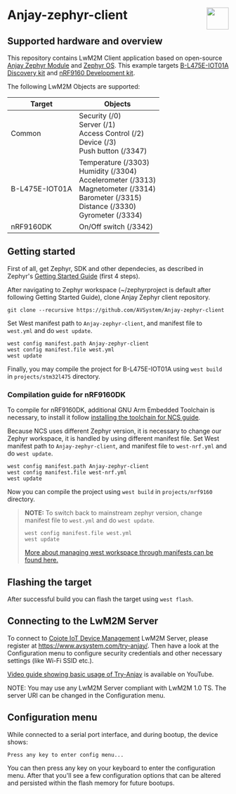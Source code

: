 # Anjay-zephyr-client [<img align="right" height="50px" src="https://avsystem.github.io/Anjay-doc/_images/avsystem_logo.png">](http://www.avsystem.com/)

## Supported hardware and overview

This repository contains LwM2M Client application based on open-source
[Anjay Zephyr Module](https://github.com/AVSystem/Anjay-zephyr) and
[Zephyr OS](https://github.com/zephyrproject-rtos/zephyr). This example targets
[B-L475E-IOT01A Discovery kit](https://www.st.com/en/evaluation-tools/b-l475e-iot01a.html)
and [nRF9160 Development kit](https://www.nordicsemi.com/Software-and-Tools/Development-Kits/nRF9160-DK).

The following LwM2M Objects are supported:

| Target         | Objects                                                                                                                                                |
|----------------|--------------------------------------------------------------------------------------------------------------------------------------------------------|
| Common         | Security (/0)<br>Server (/1)<br>Access Control (/2)<br>Device (/3)<br>Push button (/3347)                                                              |
| B-L475E-IOT01A | Temperature (/3303)<br>Humidity (/3304)<br>Accelerometer (/3313)<br>Magnetometer (/3314)<br>Barometer (/3315)<br>Distance (/3330)<br>Gyrometer (/3334) |
| nRF9160DK      | On/Off switch (/3342)                                                                                                                                  |

## Getting started

First of all, get Zephyr, SDK and other dependecies, as described in Zephyr's
[Getting Started Guide](https://docs.zephyrproject.org/latest/getting_started/index.html)
(first 4 steps).

After navigating to Zephyr workspace (~/zephyrproject is default after following Getting Started Guide), clone Anjay Zephyr client repository.
```
git clone --recursive https://github.com/AVSystem/Anjay-zephyr-client
```

Set West manifest path to `Anjay-zephyr-client`, and manifest file to `west.yml` and do `west update`.
```
west config manifest.path Anjay-zephyr-client
west config manifest.file west.yml
west update
```

Finally, you may compile the project for B-L475E-IOT01A using `west build` in `projects/stm32l475` directory.

### Compilation guide for nRF9160DK

To compile for nRF9160DK, additional GNU Arm Embedded Toolchain is necessary, to install it follow
[installing the toolchain for NCS guide](https://www.nordicsemi.com/Software-and-tools/Software/nRF-Connect-SDKhttps://developer.nordicsemi.com/nRF_Connect_SDK/doc/latest/nrf/gs_installing.html#install-the-toolchain).

Because NCS uses different Zephyr version, it is necessary to change our Zephyr workspace, it is handled by using different manifest file.
Set West manifest path to `Anjay-zephyr-client`, and manifest file to `west-nrf.yml` and do `west update`.
```
west config manifest.path Anjay-zephyr-client
west config manifest.file west-nrf.yml
west update
```
Now you can compile the project using `west build` in `projects/nrf9160` directory.

> **__NOTE:__**
> To switch back to mainstream zephyr version, change manifest file to `west.yml` and do `west update`.
> ```
> west config manifest.file west.yml
> west update
> ```
> [More about managing west workspace through manifests can be found here.](https://docs.zephyrproject.org/latest/guides/west/manifest.html)

## Flashing the target

After successful build you can flash the target using `west flash`.

## Connecting to the LwM2M Server

To connect to [Coiote IoT Device
Management](https://www.avsystem.com/products/coiote-iot-device-management-platform/)
LwM2M Server, please register at https://www.avsystem.com/try-anjay/. Then have
a look at the Configuration menu to configure security credentials and other
necessary settings (like Wi-Fi SSID etc.).

[Video guide showing basic usage of Try-Anjay](https://www.youtube.com/watchv=fgy38XfttM8)
is available on YouTube.

NOTE: You may use any LwM2M Server compliant with LwM2M 1.0 TS. The server URI
can be changed in the Configuration menu.

## Configuration menu

While connected to a serial port interface, and during bootup, the device shows:

```
Press any key to enter config menu...
```

You can then press any key on your keyboard to enter the configuration menu.
After that you'll see a few configuration options that can be altered and
persisted within the flash memory for future bootups.
